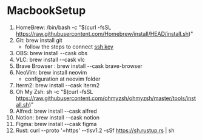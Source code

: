 # MacbookSetup

1. HomeBrew: /bin/bash -c "$(curl -fsSL https://raw.githubusercontent.com/Homebrew/install/HEAD/install.sh)"
2. Git: brew install git
   - follow the steps to connect [ssh key](https://devqa.io/install-git-mac-generate-ssh-keys/)
3. OBS: brew install --cask obs
4. VLC: brew install --cask vlc
5. Brave Browser : brew install --cask brave-browser
6. NeoVim: brew install neovim
   - configuration at neovim folder
7. Iterm2: brew install --cask iterm2
8. Oh My Zsh: sh -c "$(curl -fsSL https://raw.githubusercontent.com/ohmyzsh/ohmyzsh/master/tools/install.sh)"
9. Alfred: brew install --cask alfred
10. Notion: brew install --cask notion
11. Figma: brew install --cask figma
12. Rust: curl --proto '=https' --tlsv1.2 -sSf https://sh.rustup.rs | sh


